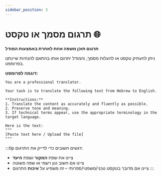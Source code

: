 ```yaml
---
sidebar_position: 3
---
```


# תרגום מסמך או טקסט 🌐

**תרגום תוכן משפה אחת לאחרת באמצעות המודל**

ניתן להעתיק טקסט או להעלות מסמך, והמודל יתרגם אותו בהתאם להנחיות שיינתנו בפרומפט.

**דוגמה לפרומפט:**
```mdx title="תרגום טקסט"
You are a professional translator.

Your task is to translate the following text from Hebrew to English.

**Instructions:**
1. Translate the content as accurately and fluently as possible.
2. Preserve tone and meaning.
3. If technical terms appear, use the appropriate terminology in the target language.

Here is the text:
"""
[Paste text here / Upload the file]
"""
```

:::tip דגשים חשובים
כדי לדייק את התרגום:
- ציינו את שפת **המקור** ושפת **היעד**
- ציינו אם חשוב טון רשמי או שפה פשוטה
- ציינו אם מדובר בטקסט טכני/משפטי/ספרותי – זה משפיע על **איכות** התרגום
:::

